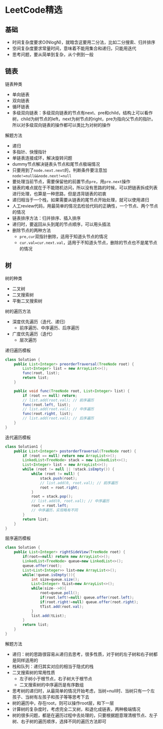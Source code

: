 # LeetCode精选

## 基础

* 时间复杂度要求O(NlogN)，就暗含这要用二分法，比如二分搜索、归并排序
* 空间复杂度要求常量时间，意味着不能用集合和递归，只能用迭代
* 思考问题，要从简单到复杂，从个例到一般

## 链表

链表种类
* 单向链表
* 双向链表
* 循环链表
* 多级双向链表：多级双向链表的节点有next、pre和child，结构上可以看作树，child为树节点的left，next为树节点的right，pre为指向父节点的指针。所以对多级双向链表的操作都可以类比为对树的操作

解题方法
* 递归
* 多指针、快慢指针
* 单链表连接成环，解决旋转问题
* dummy节点解决链表头节点和尾节点极端情况
* 只要用到了`node.next.next`的，判断条件要注意加`node!=null&&node.next!=null`
* 要处理当前节点，需要保留他的前置节点`pre`，用`pre.next`操作
* 链表的难点就在于不能随机访问，所以没有思路的时候，可以把链表拆成列表进行处理，也算是一种思路，但是违背链表的初衷
* 递归相当于一个栈，如果需要从链表的尾节点开始处理，就可以使用递归
* 人工review代码，用最简单的情况去检验代码的正确性，一个节点、两个节点的情况
* 链表排序方法：归并排序、插入排序 
* 递归时，要返回从头到尾的节点顺序，可以用头插法
* 删除节点的两种方法
    * `pre,cur`双指针删除，适用于知道头节点的情况
    * `cur.val=cur.next.val`，适用于不知道头节点，删除的节点也不是尾节点的情况

## 树

树的种类
* 二叉树
* 二叉搜索树
* 平衡二叉搜索树

树的遍历方法
* 深度优先遍历（迭代、递归）
    * 前序遍历、中序遍历、后序遍历
* 广度优先遍历（迭代）
    * 层次遍历

递归遍历模板
```java
class Solution {
    public List<Integer> preorderTraversal(TreeNode root) {
        List<Integer> list = new ArrayList<>();
        func(root, list);
        return list;
    }

    public void func(TreeNode root, List<Integer> list) {
        if (root == null) return;
        // list.add(root.val); // 前序遍历
        func(root.left, list);
        // list.add(root.val); // 中序遍历
        func(root.right, list);
        // list.add(root.val); // 后序遍历
    }
}
```

迭代遍历模板
```java
class Solution1 {
    public List<Integer> postorderTraversal(TreeNode root) {
        if (root == null) return new ArrayList<>();
        LinkedList<TreeNode> stack = new LinkedList<>();
        List<Integer> list = new ArrayList<>();
        while (root != null || !stack.isEmpty()) {
            while (root != null) {
                stack.push(root);
                // list.add(0, root.val); // 前序遍历
                root = root.right;
            }
            root = stack.pop();
            // list.add(0, root.val); // 中序遍历
            root = root.left;
            // 中序遍历，实现略有不同
        }
        return list;
    }
}
```

层序遍历模板
```java
class Solution {
    public List<Integer> rightSideView(TreeNode root) {
        if(root==null) return new ArrayList<>();
        LinkedList<TreeNode> queue=new LinkedList<>();
        queue.offer(root);
        List<List<Integer>> list=new ArrayList<>();
        while(!queue.isEmpty()){
            int size=queue.size();
            List<Integer> tList=new ArrayList<>();
            while(size-->0){
                root=queue.poll();
                if(root.left!=null) queue.offer(root.left);
                if(root.right!=null) queue.offer(root.right);
                tTist.add(root.val);
            }
            list.add(tList);
        }
        return list;
    }
}
```

解题方法
* 递归：树的思路很容易从递归去思考，很多性质，对于树的左子树和右子树都是同样适用的
* 栈和队列：递归其实对应的相当于隐式的栈
* 二叉搜索树的常用性质
    * 左子树小于根节点，右子树大于根节点
    * 二叉搜索树的中序遍历是有序数组
* 思考树的递归时，从最简单的情况开始考虑，当树=null时、当树只有一个左孩子、当树有左孩子和孩子等等思考下去
* 树的遍历中，存在root，则可以操作root层，和下一层
* 计算树的复杂度时，考虑完全二叉树，和退化成链表，两种极端情况
* 树的很多问题，都是在遍历过程中去处理的，只要根据题意理清根节点、左子树、右子树的遍历顺序，选择不同的遍历方法即可